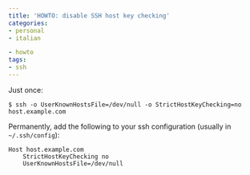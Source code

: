 ```yaml
---
title: 'HOWTO: disable SSH host key checking'
categories:
- personal
- italian

- howto
tags:
- ssh
---
```

Just once:

```
$ ssh -o UserKnownHostsFile=/dev/null -o StrictHostKeyChecking=no host.example.com
```

Permanently, add the following to your ssh configuration (usually in
`~/.ssh/config`):

```
Host host.example.com  
    StrictHostKeyChecking no  
    UserKnownHostsFile=/dev/null
```
